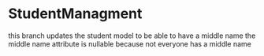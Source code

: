# StudentManagment

this branch updates the student model to be able to have a middle name the middle name attribute is nullable because not everyone has a middle name